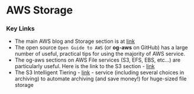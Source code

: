 # AWS Storage

### Key Links
- The main AWS blog and Storage section is at [link](https://aws.amazon.com/blogs/storage/)
- The open source `Open Guide to AWS` (or **og-aws** on GitHub) has a large number of useful, practical tips for using the majority of AWS service.  
- The og-aws sections on AWS File services (S3, EFS, EBS, etc...) are particularly useful.  Here is the link to the S3 section - [link](https://github.com/open-guides/og-aws#s3)
- The S3 Intelligent Tiering - [link](https://aws.amazon.com/blogs/aws/s3-intelligent-tiering-adds-archive-access-tiers/) - service (including several choices in archiving) to automate archiving (and save money!) for huge-sized file storage
